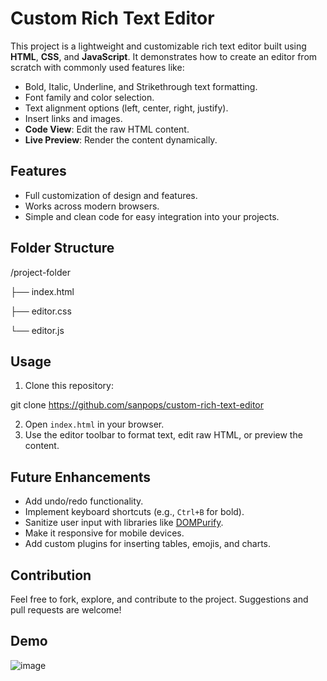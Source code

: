 # Custom Rich Text Editor

This project is a lightweight and customizable rich text editor built using **HTML**, **CSS**, and **JavaScript**. It demonstrates how to create an editor from scratch with commonly used features like:

- Bold, Italic, Underline, and Strikethrough text formatting.
- Font family and color selection.
- Text alignment options (left, center, right, justify).
- Insert links and images.
- **Code View**: Edit the raw HTML content.
- **Live Preview**: Render the content dynamically.

## Features
- Full customization of design and features.
- Works across modern browsers.
- Simple and clean code for easy integration into your projects.

## Folder Structure
/project-folder

├── index.html

├── editor.css

└── editor.js

## Usage
1. Clone this repository:

git clone https://github.com/sanpops/custom-rich-text-editor

2. Open `index.html` in your browser.
3. Use the editor toolbar to format text, edit raw HTML, or preview the content.

## Future Enhancements
- Add undo/redo functionality.
- Implement keyboard shortcuts (e.g., `Ctrl+B` for bold).
- Sanitize user input with libraries like [DOMPurify](https://github.com/cure53/DOMPurify).
- Make it responsive for mobile devices.
- Add custom plugins for inserting tables, emojis, and charts.

## Contribution
Feel free to fork, explore, and contribute to the project. Suggestions and pull requests are welcome!

## Demo
![image](https://github.com/user-attachments/assets/b7d73510-33fb-4668-a952-7ffbfca0f56d)
